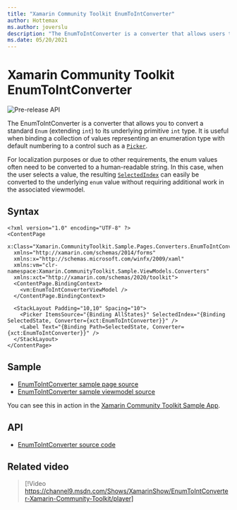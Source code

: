 ```yaml
---
title: "Xamarin Community Toolkit EnumToIntConverter"
author: Hottemax
ms.author: joverslu
description: "The EnumToIntConverter is a converter that allows users to convert a standard enum (extending int) to its underlying primitive int type."
ms.date: 05/20/2021
---
```


# Xamarin Community Toolkit EnumToIntConverter
![Pre-release API](~/images/pre-release.png)

The EnumToIntConverter is a converter that allows you to convert a standard `Enum` (extending `int`) to its underlying primitive `int` type.
It is useful when binding a collection of values representing an enumeration type with default numbering to a control such as a [`Picker`](xref:Xamarin.Forms.Picker).

For localization purposes or due to other requirements, the enum values often need to be converted to a human-readable string.
In this case, when the user selects a value, the resulting [`SelectedIndex`](xref:Xamarin.Forms.Picker.SelectedIndex) 
can easily be converted to the underlying `enum` value without requiring additional work in the associated viewmodel.

## Syntax

```xaml
<?xml version="1.0" encoding="UTF-8" ?>
<ContentPage
  x:Class="Xamarin.CommunityToolkit.Sample.Pages.Converters.EnumToIntConverterPage"
  xmlns="http://xamarin.com/schemas/2014/forms"
  xmlns:x="http://schemas.microsoft.com/winfx/2009/xaml"
  xmlns:vm="clr-namespace:Xamarin.CommunityToolkit.Sample.ViewModels.Converters"
  xmlns:xct="http://xamarin.com/schemas/2020/toolkit">
  <ContentPage.BindingContext>
    <vm:EnumToIntConverterViewModel />
  </ContentPage.BindingContext>
  
  <StackLayout Padding="10,10" Spacing="10">
    <Picker ItemsSource="{Binding AllStates}" SelectedIndex="{Binding SelectedState, Converter={xct:EnumToIntConverter}}" />
    <Label Text="{Binding Path=SelectedState, Converter={xct:EnumToIntConverter}}" />
  </StackLayout>
</ContentPage>
```

## Sample

- [EnumToIntConverter sample page source](https://github.com/xamarin/XamarinCommunityToolkit/blob/main/samples/XCT.Sample/Pages/Converters/EnumToIntConverterPage.xaml)
- [EnumToIntConverter sample viewmodel source](https://github.com/xamarin/XamarinCommunityToolkit/blob/main/samples/XCT.Sample/ViewModels/Converters/EnumToIntConverterViewModel.cs)

You can see this in action in the [Xamarin Community Toolkit Sample App](https://github.com/xamarin/XamarinCommunityToolkit).

## API

* [EnumToIntConverter source code](https://github.com/xamarin/XamarinCommunityToolkit/blob/main/src/CommunityToolkit/Xamarin.CommunityToolkit/Converters/EnumToIntConverter.shared.cs)

## Related video

> [!Video https://channel9.msdn.com/Shows/XamarinShow/EnumToIntConverter-Xamarin-Community-Toolkit/player]
